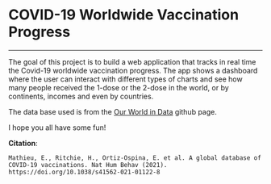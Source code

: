 # COVID-19 Worldwide Vaccination Progress
-----------------------------------------

The goal of this project is to build a web application that tracks in real time the Covid-19 worldwide vaccination progress. The app shows a dashboard where the user can interact with different types of charts and see how many people received the 1-dose or the 2-dose in the world, or by continents, incomes and even by countries.

The data base used is from the [Our World in Data](https://github.com/owid/covid-19-data/blob/master/public/data/vaccinations/vaccinations.csv) github page.

I hope you all have some fun!

**Citation**:

    Mathieu, E., Ritchie, H., Ortiz-Ospina, E. et al. A global database of COVID-19 vaccinations. Nat Hum Behav (2021). https://doi.org/10.1038/s41562-021-01122-8
